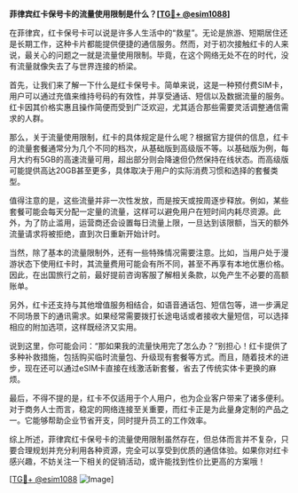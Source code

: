 **菲律宾红卡保号卡的流量使用限制是什么？[[TG💪+ @esim1088](https://t.me/s/esim1088)]**

在菲律宾，红卡保号卡可以说是许多人生活中的“救星”。无论是旅游、短期居住还是长期工作，这种卡片都能提供便捷的通信服务。然而，对于初次接触红卡的人来说，最关心的问题之一就是流量使用限制。毕竟，在这个网络无处不在的时代，没有流量就像失去了与世界连接的桥梁。

首先，让我们来了解一下什么是红卡保号卡。简单来说，这是一种预付费SIM卡，用户可以通过充值来维持号码的有效性，并享受通话、短信以及数据流量的服务。红卡因其价格实惠且操作简便而受到广泛欢迎，尤其适合那些需要灵活调整通信需求的人群。

那么，关于流量使用限制，红卡的具体规定是什么呢？根据官方提供的信息，红卡的流量套餐通常分为几个不同的档次，从基础版到高级版不等。以基础版为例，每月大约有5GB的高速流量可用，超出部分则会降速但仍然保持在线状态。而高级版可能提供高达20GB甚至更多，具体取决于用户的实际消费习惯和选择的套餐类型。

值得注意的是，这些流量并非一次性发放，而是按天或按周逐步释放。例如，某些套餐可能会每天分配一定量的流量，这样可以避免用户在短时间内耗尽资源。此外，为了防止滥用，运营商还会设置每日流量上限，一旦达到该限额，当天的额外流量请求将被拒绝，直到次日重新开始计时。

当然，除了基本的流量限制外，还有一些特殊情况需要注意。比如，当用户处于漫游状态下使用红卡时，其流量费用可能会有所不同，甚至不再享有本地优惠价格。因此，在出国旅行之前，最好提前咨询客服了解相关条款，以免产生不必要的高额账单。

另外，红卡还支持与其他增值服务相结合，如语音通话包、短信包等，进一步满足不同场景下的通讯需求。如果经常需要拨打长途电话或者接收大量短信，可以选择相应的附加选项，这样既经济又实用。

说到这里，你可能会问：“那如果我的流量快用完了怎么办？”别担心！红卡提供了多种补救措施，包括购买临时流量包、升级现有套餐等方式。而且，随着技术的进步，现在还可以通过eSIM卡直接在线激活新套餐，省去了传统实体卡更换的麻烦。

最后，不得不提的是，红卡不仅适用于个人用户，也为企业客户带来了诸多便利。对于商务人士而言，稳定的网络连接至关重要，而红卡正是为此量身定制的产品之一。它能够帮助企业节省开支，同时提升员工的工作效率。

综上所述，菲律宾红卡保号卡的流量使用限制虽然存在，但总体而言并不复杂，只要合理规划并充分利用各种资源，完全可以享受到优质的通信体验。如果你对红卡感兴趣，不妨关注一下相关的促销活动，或许能找到性价比更高的方案哦！

[[TG💪+ @esim1088](https://t.me/s/esim1088) ![Image](https://i.postimg.cc/4NQfJmqS/Snipaste-2025-05-13-00-14-12.png)]